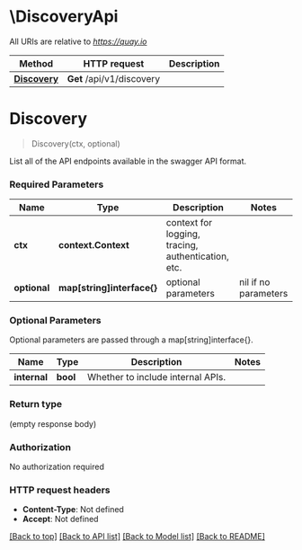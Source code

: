 # \DiscoveryApi

All URIs are relative to *https://quay.io*

Method | HTTP request | Description
------------- | ------------- | -------------
[**Discovery**](DiscoveryApi.md#Discovery) | **Get** /api/v1/discovery | 


# **Discovery**
> Discovery(ctx, optional)


List all of the API endpoints available in the swagger API format.

### Required Parameters

Name | Type | Description  | Notes
------------- | ------------- | ------------- | -------------
 **ctx** | **context.Context** | context for logging, tracing, authentication, etc.
 **optional** | **map[string]interface{}** | optional parameters | nil if no parameters

### Optional Parameters
Optional parameters are passed through a map[string]interface{}.

Name | Type | Description  | Notes
------------- | ------------- | ------------- | -------------
 **internal** | **bool**| Whether to include internal APIs. | 

### Return type

 (empty response body)

### Authorization

No authorization required

### HTTP request headers

 - **Content-Type**: Not defined
 - **Accept**: Not defined

[[Back to top]](#) [[Back to API list]](../README.md#documentation-for-api-endpoints) [[Back to Model list]](../README.md#documentation-for-models) [[Back to README]](../README.md)

